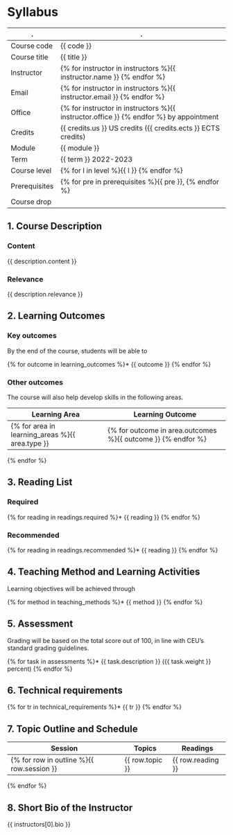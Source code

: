 # Syllabus

. | .
--|--
Course code |		{{ code }}
Course title |		{{ title }}
Instructor |		{% for instructor in instructors %}{{ instructor.name }} {% endfor %}
Email |			{% for instructor in instructors %}{{ instructor.email }} {% endfor %}
Office |			{% for instructor in instructors %}{{ instructor.office }} {% endfor %} by appointment
Credits |			{{ credits.us }} US credits ({{ credits.ects }} ECTS credits)
Module |		{{ module }}	
Term |			{{ term }} 2022-2023
Course level |		{% for l in level %}{{ l }} {% endfor %}
Prerequisites |		{% for pre in prerequisites %}{{ pre }}, {% endfor %}
Course drop	|


## 1. Course Description
### Content
{{ description.content }}

### Relevance
{{ description.relevance }}

## 2. Learning Outcomes
### Key outcomes
By the end of the course, students will be able to

{% for outcome in learning_outcomes %}* {{ outcome }}
{% endfor %}

### Other outcomes
The course will also help develop skills in the following areas.

Learning Area | Learning Outcome
--|--
{% for area in learning_areas %}{{ area.type }} | {% for outcome in area.outcomes %}{{ outcome }} {% endfor %}
{% endfor %}

## 3. Reading List
### Required
{% for reading in readings.required %}* {{ reading }}
{% endfor %} 

### Recommended
{% for reading in readings.recommended %}* {{ reading }}
{% endfor %} 

## 4. Teaching Method and Learning Activities
Learning objectives will be achieved through

{% for method in teaching_methods %}* {{ method }}
{% endfor %}

## 5. Assessment
Grading will be based on the total score out of 100, in line with CEU’s standard grading guidelines.

{% for task in assessments %}* {{ task.description }} ({{ task.weight }} percent)
{% endfor %}

## 6. Technical requirements

{% for tr in technical_requirements %}* {{ tr }}
{% endfor %}

## 7. Topic Outline and Schedule

Session | Topics | Readings
--|--|--
{% for row in outline %}{{ row.session }} | {{ row.topic }} | {{ row.reading }}
{% endfor %}

## 8. Short Bio of the Instructor
{{ instructors[0].bio }}